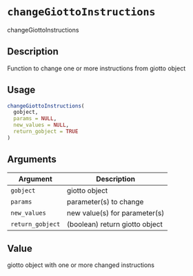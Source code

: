 # `changeGiottoInstructions`

changeGiottoInstructions


## Description

Function to change one or more instructions from giotto object


## Usage

```r
changeGiottoInstructions(
  gobject,
  params = NULL,
  new_values = NULL,
  return_gobject = TRUE
)
```


## Arguments

Argument      |Description
------------- |----------------
`gobject`     |     giotto object
`params`     |     parameter(s) to change
`new_values`     |     new value(s) for parameter(s)
`return_gobject`     |     (boolean) return giotto object


## Value

giotto object with one or more changed instructions


